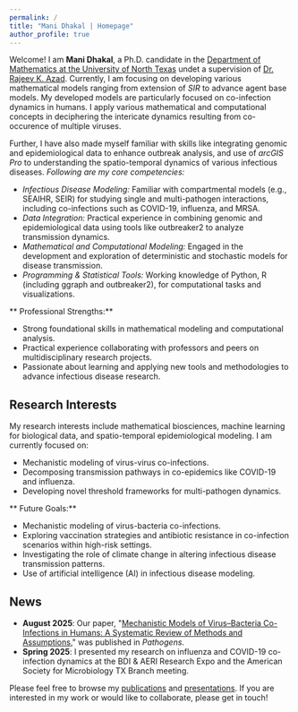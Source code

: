 ```yaml
---
permalink: /
title: "Mani Dhakal | Homepage"
author_profile: true
---
```


Welcome! I am **Mani Dhakal**, a Ph.D. candidate in the [Department of Mathematics at the University of North Texas](https://math.unt.edu/) undet a supervision of [Dr. Rajeev K. Azad](https://scholars.unt.edu/en/persons/rajeev-azad). Currently, I am focusing on developing various mathematical models ranging from extension of *SIR* to advance agent base models. My developed models are particularly focused on co-infection dynamics in humans. I apply various mathematical and computational concepts in deciphering the intericate dynamics resulting from co-occurence of multiple viruses.

Further, I have also made myself familiar with skills like integrating genomic and epidemiological data to enhance outbreak analysis, and  use of *arcGIS Pro* to understanding the spatio-temporal dynamics of various infectious diseases.
*Following are my core competencies:*
* *Infectious Disease Modeling:* Familiar with compartmental models (e.g., SEAIHR, SEIR) for studying single and multi-pathogen interactions, including co-infections such as COVID-19, influenza, and MRSA.
* *Data Integration:* Practical experience in combining genomic and epidemiological data using tools like outbreaker2 to analyze transmission dynamics.
* *Mathematical and Computational Modeling:* Engaged in the development and exploration of deterministic and stochastic models for disease transmission.
* *Programming & Statistical Tools:* Working knowledge of Python, R (including ggraph and outbreaker2), for computational tasks and visualizations.

** Professional Strengths:**
* Strong foundational skills in mathematical modeling and computational analysis.
* Practical experience collaborating with professors and peers on multidisciplinary research projects.
* Passionate about learning and applying new tools and methodologies to advance infectious disease research.


## Research Interests

My research interests include mathematical biosciences, machine learning for biological data, and spatio-temporal epidemiological modeling. I am currently focused on:
* Mechanistic modeling of virus-virus co-infections.
* Decomposing transmission pathways in co-epidemics like COVID-19 and influenza.
* Developing novel threshold frameworks for multi-pathogen dynamics.
  
** Future Goals:**
* Mechanistic modeling of virus-bacteria co-infections.
* Exploring vaccination strategies and antibiotic resistance in co-infection scenarios within high-risk settings.
* Investigating the role of climate change in altering infectious disease transmission patterns.
* Use of artificial intelligence (AI) in infectious disease modeling.


## News
* **August 2025**: Our paper, "[Mechanistic Models of Virus–Bacteria Co-Infections in Humans: A Systematic Review of Methods and Assumptions](https://doi.org/10.3390/pathogens14080830)," was published in *Pathogens*.
* **Spring 2025**: I presented my research on influenza and COVID-19 co-infection dynamics at the BDI & AERI Research Expo and the American Society for Microbiology TX Branch meeting.

Please feel free to browse my [publications](https://manidhakal.github.io/publications/) and [presentations](https://manidhakal.github.io/talks/). If you are interested in my work or would like to collaborate, please get in touch!
